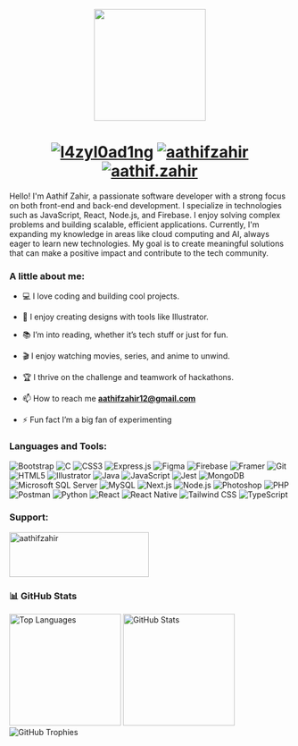 
<p align="center" ><img src = "https://i.ibb.co.com/QN6WxHW/68747470733a2f2f6d69726f2e6d656469756d2e636f6d2f6d61782f313336302f302a37513379765349765f7430696f4a2d.gif" height="200"/></p>

<h1 align="center">
  <a href="https://twitter.com/l4zyl0ad1ng" target="blank"><img src="https://img.shields.io/badge/X-Twitter-000000?style=for-the-badge&logo=twitter&logoColor=white" alt="l4zyl0ad1ng" /></a>
  <a href="https://linkedin.com/in/aathifzahir" target="blank"><img src="https://img.shields.io/badge/LinkedIn-0077B5?style=for-the-badge&logo=linkedin&logoColor=white" alt="aathifzahir" /></a>
  <a href="https://instagram.com/aathif.zahir" target="blank"><img src="https://img.shields.io/badge/Instagram-E4405F?style=for-the-badge&logo=instagram&logoColor=white" alt="aathif.zahir" /></a>
</h1>

<p>Hello! I'm Aathif Zahir, a passionate software developer with a strong focus on both front-end and back-end development. I specialize in technologies such as JavaScript, React, Node.js, and Firebase. I enjoy solving complex problems and building scalable, efficient applications. Currently, I'm expanding my knowledge in areas like cloud computing and AI, always eager to learn new technologies. My goal is to create meaningful solutions that can make a positive impact and contribute to the tech community.</p>

### A little about me:

- 💻 I love coding and building cool projects.
  
- 🎨 I enjoy creating designs with tools like Illustrator.
  
- 📚 I’m into reading, whether it’s tech stuff or just for fun.
  
- 🎬 I enjoy watching movies, series, and anime to unwind.
  
- 🏆 I thrive on the challenge and teamwork of hackathons.

- 📫 How to reach me **aathifzahir12@gmail.com**

- ⚡ Fun fact I’m a big fan of experimenting

### Languages and Tools:
![Bootstrap](https://img.shields.io/badge/Bootstrap-%230075B8?style=for-the-badge&logo=bootstrap&logoColor=white) ![C](https://img.shields.io/badge/C-%2300599C?style=for-the-badge&logo=c&logoColor=white) ![CSS3](https://img.shields.io/badge/CSS3-%231572B6?style=for-the-badge&logo=css3&logoColor=white) ![Express.js](https://img.shields.io/badge/Express.js-%23000000?style=for-the-badge&logo=express&logoColor=white) ![Figma](https://img.shields.io/badge/Figma-%232C3E50?style=for-the-badge&logo=figma&logoColor=white) ![Firebase](https://img.shields.io/badge/Firebase-%232C3E50?style=for-the-badge&logo=firebase&logoColor=white) ![Framer](https://img.shields.io/badge/Framer-%23000000?style=for-the-badge&logo=framer&logoColor=white) ![Git](https://img.shields.io/badge/Git-%23F05032?style=for-the-badge&logo=git&logoColor=white) ![HTML5](https://img.shields.io/badge/HTML5-%23E34F26?style=for-the-badge&logo=html5&logoColor=white) ![Illustrator](https://img.shields.io/badge/Illustrator-%23FF9A00?style=for-the-badge&logo=adobeillustrator&logoColor=white) ![Java](https://img.shields.io/badge/Java-%23F7B700?style=for-the-badge&logo=java&logoColor=white) ![JavaScript](https://img.shields.io/badge/JavaScript-%23F7DF1E?style=for-the-badge&logo=javascript&logoColor=white) ![Jest](https://img.shields.io/badge/Jest-%23C21325?style=for-the-badge&logo=jest&logoColor=white) ![MongoDB](https://img.shields.io/badge/MongoDB-%2347A248?style=for-the-badge&logo=mongodb&logoColor=white) ![Microsoft SQL Server](https://img.shields.io/badge/Microsoft_SQL_Server-%234C4C4C?style=for-the-badge&logo=microsoftsqlserver&logoColor=white) ![MySQL](https://img.shields.io/badge/MySQL-%2300A7E1?style=for-the-badge&logo=mysql&logoColor=white) ![Next.js](https://img.shields.io/badge/Next.js-%23000000?style=for-the-badge&logo=nextdotjs&logoColor=white) ![Node.js](https://img.shields.io/badge/Node.js-%23339933?style=for-the-badge&logo=node.js&logoColor=white) ![Photoshop](https://img.shields.io/badge/Photoshop-%23B5B5B5?style=for-the-badge&logo=adobephotoshop&logoColor=white) ![PHP](https://img.shields.io/badge/PHP-%23777BB4?style=for-the-badge&logo=php&logoColor=white) ![Postman](https://img.shields.io/badge/Postman-%23FF6C37?style=for-the-badge&logo=postman&logoColor=white) ![Python](https://img.shields.io/badge/Python-%233776AB?style=for-the-badge&logo=python&logoColor=white) ![React](https://img.shields.io/badge/React-%2361DAFB?style=for-the-badge&logo=react&logoColor=white) ![React Native](https://img.shields.io/badge/React_Native-%2361DAFB?style=for-the-badge&logo=react&logoColor=white) ![Tailwind CSS](https://img.shields.io/badge/Tailwind_CSS-%2338B2AC?style=for-the-badge&logo=tailwindcss&logoColor=white) ![TypeScript](https://img.shields.io/badge/TypeScript-%23007ACC?style=for-the-badge&logo=typescript&logoColor=white)


### Support:
<a href="https://www.buymeacoffee.com/aathifzahir">
  <img src="https://cdn.buymeacoffee.com/buttons/v2/default-yellow.png" width="250" height="80" alt="aathifzahir" />
</a>

### 📊 GitHub Stats

<p>
  <img  src="https://github-readme-stats.vercel.app/api/top-langs?username=aathifzahir&theme=dark&show_icons=true&locale=en&layout=compact" alt="Top Languages" height="200" />
  <img  src="https://github-readme-stats.vercel.app/api?username=aathifzahir&theme=dark&show_icons=true&locale=en" alt="GitHub Stats" height="200" />
  <img src="https://github-profile-trophy.vercel.app/?username=aathifzahir&theme=onedark&row=1&column=7" alt="GitHub Trophies" />
</p>




